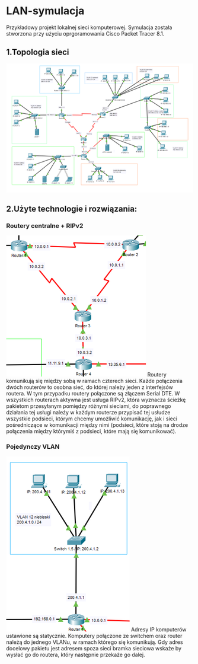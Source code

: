 # LAN-symulacja
Przykładowy projekt lokalnej sieci komputerowej. Symulacja została stworzona przy użyciu oprgoramowania Cisco Packet Tracer 8.1.



## 1.Topologia sieci
![Alt text](images/image-000.png)


## 2.Użyte technologie i rozwiązania:



### Routery centralne + RIPv2
![Alt text](images/image-001.png)
Routery komunikują się między sobą w ramach czterech sieci.
Każde połączenia dwóch routerów to osobna sieć, do której należy
jeden z interfejsów routera. W tym przypadku routery połączone
są złączem Serial DTE.
W wszystkich routerach aktywna jest usługa RIPv2, która
wyznacza ścieżkę pakietom przesyłanym pomiędzy różnymi sieciami,
do poprawnego działania tej usługi należy w każdym routerze
przypisać tej usłudze wszystkie podsieci, którym chcemy
umożliwić komunikację, jak i sieci pośredniczące w komunikacji
między nimi (podsieci, które stoją na drodze połączenia między
którymiś z podsieci, które mają się komunikować).



### Pojedynczy VLAN
![Alt text](images/image-002.png)
Adresy IP komputerów ustawione są statycznie. Komputery
połączone ze switchem oraz router należą do jednego VLANu, w
ramach którego się komunikują. Gdy adres docelowy pakietu jest
adresem spoza sieci bramka sieciowa wskaże by wysłać go do
routera, który następnie przekaże go dalej.


